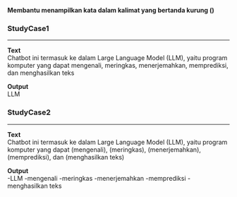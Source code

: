 
**Membantu menampilkan kata dalam kalimat yang bertanda kurung ()**

### StudyCase1
---
**Text**  
Chatbot ini termasuk ke dalam Large Language Model (LLM), yaitu program komputer yang dapat mengenali, meringkas, menerjemahkan, memprediksi, dan menghasilkan teks  

**Output**  
LLM  

### StudyCase2
---
**Text**  
Chatbot ini termasuk ke dalam Large Language Model (LLM), yaitu program komputer yang dapat (mengenali), (meringkas), (menerjemahkan), (memprediksi), dan (menghasilkan teks) 

**Output**  
-LLM
-mengenali
-meringkas
-menerjemahkan
-memprediksi
-menghasilkan teks
